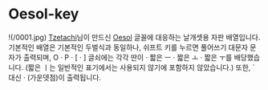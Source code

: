 # Oesol-key
!(/0001.jpg)
[Tzetachi](https://github.com/Tzetachi)님이 만드신 [Oesol](https://github.com/Tzetachi/Oesol) 글꼴에 대응하는 날개셋용 자판 배열입니다.
기본적인 배열은 기본적인 두벌식과 동일하나, 쉬프트 키를 누르면 풀어쓰기 대문자 문자가 출력되며, O · P · \[ · \] 글쇠에는 각각 딴이 · 짧은 ㅡ · 짧은 ㅗ · 짧은 ㅜ를 배당했습니다. (짧은 ㅣ는 일반적인 표기에서는 사용되지 않기에 포함하지 않았습니다.)
또한, ` 대신 · (가운뎃점)이 출력됩니다.

